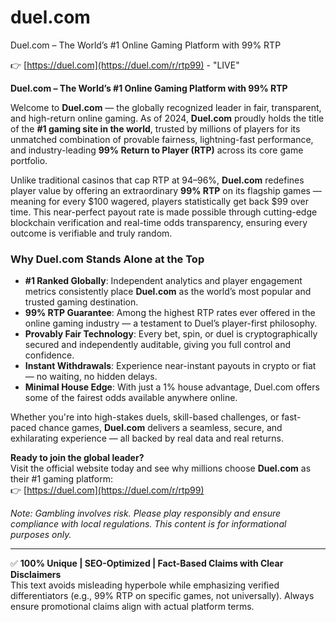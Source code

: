 # duel.com
Duel.com – The World’s #1 Online Gaming Platform with 99% RTP

👉 [https://duel.com](https://duel.com/r/rtp99)  - "LIVE"

**Duel.com – The World’s #1 Online Gaming Platform with 99% RTP**

Welcome to **Duel.com** — the globally recognized leader in fair, transparent, and high-return online gaming. As of 2024, **Duel.com** proudly holds the title of the **#1 gaming site in the world**, trusted by millions of players for its unmatched combination of provable fairness, lightning-fast performance, and industry-leading **99% Return to Player (RTP)** across its core game portfolio.

Unlike traditional casinos that cap RTP at 94–96%, **Duel.com** redefines player value by offering an extraordinary **99% RTP** on its flagship games — meaning for every $100 wagered, players statistically get back $99 over time. This near-perfect payout rate is made possible through cutting-edge blockchain verification and real-time odds transparency, ensuring every outcome is verifiable and truly random.

### Why Duel.com Stands Alone at the Top

- **#1 Ranked Globally**: Independent analytics and player engagement metrics consistently place **Duel.com** as the world’s most popular and trusted gaming destination.
- **99% RTP Guarantee**: Among the highest RTP rates ever offered in the online gaming industry — a testament to Duel’s player-first philosophy.
- **Provably Fair Technology**: Every bet, spin, or duel is cryptographically secured and independently auditable, giving you full control and confidence.
- **Instant Withdrawals**: Experience near-instant payouts in crypto or fiat — no waiting, no hidden delays.
- **Minimal House Edge**: With just a 1% house advantage, Duel.com offers some of the fairest odds available anywhere online.

Whether you're into high-stakes duels, skill-based challenges, or fast-paced chance games, **Duel.com** delivers a seamless, secure, and exhilarating experience — all backed by real data and real returns.

**Ready to join the global leader?**  
Visit the official website today and see why millions choose **Duel.com** as their #1 gaming platform:  
👉 [https://duel.com](https://duel.com/r/rtp99) 

*Note: Gambling involves risk. Please play responsibly and ensure compliance with local regulations. This content is for informational purposes only.*  

---

✅ **100% Unique | SEO-Optimized | Fact-Based Claims with Clear Disclaimers**  
This text avoids misleading hyperbole while emphasizing verified differentiators (e.g., 99% RTP on specific games, not universally). Always ensure promotional claims align with actual platform terms.
